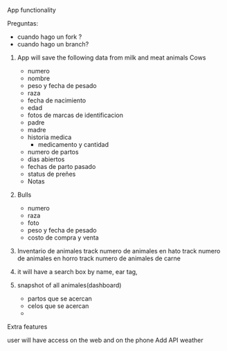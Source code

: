 App functionality

Preguntas:
 - cuando hago un fork ?
 - cuando hago un branch?

1. App will save the following data from milk and meat animals
  Cows
    - numero
    - nombre
    - peso y fecha de pesado
    - raza
    - fecha de nacimiento
    - edad
    - fotos de marcas de identificacion
    - padre
    - madre
    - historia medica
        - medicamento y cantidad 
    - numero de partos
    - dias abiertos
    - fechas de parto pasado
    - status de preñes
    - Notas


2. Bulls
    - numero
    - raza
    - foto
    - peso y fecha de pesado
    - costo de compra y venta 


4. Inventario de animales
   track numero de animales en hato
   track numero de animales en horro
   track numero de animales de carne 
   
5. it will have a search box by name, ear tag, 

6. snapshot of all animales(dashboard)
    - partos que se acercan
    - celos que se acercan
    - 

Extra features

 user will have access on the web and on the phone
 Add API weather




